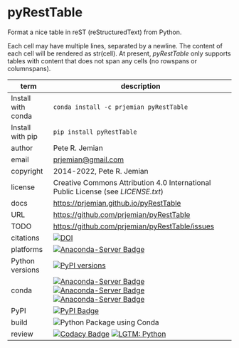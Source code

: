 # pyRestTable

Format a nice table in reST (reStructuredText) from Python.

Each cell may have multiple lines, separated by a newline.
The content of each cell will be rendered as str(cell).
At present, *pyRestTable* only supports tables with content 
that does not span any cells (no rowspans or columnspans).

term | description
--- | ---
Install with conda | `conda install -c prjemian pyRestTable`
Install with pip | `pip install pyRestTable`
author | Pete R. Jemian
email | prjemian@gmail.com
copyright | 2014-2022, Pete R. Jemian
license | Creative Commons Attribution 4.0 International Public License (see *LICENSE.txt*)
docs | https://prjemian.github.io/pyRestTable
URL | https://github.com/prjemian/pyRestTable
TODO | https://github.com/prjemian/pyRestTable/issues
citations | [![DOI](https://zenodo.org/badge/DOI/10.5281/zenodo.4265794.svg)](https://doi.org/10.5281/zenodo.4265794)
platforms | [![Anaconda-Server Badge](https://anaconda.org/prjemian/pyresttable/badges/platforms.svg)](https://anaconda.org/prjemian/pyresttable)
Python versions | [![PyPI versions](https://img.shields.io/pypi/pyversions/pyresttable.svg)](https://pypi.python.org/pypi/pyresttable)
conda | [![Anaconda-Server Badge](https://anaconda.org/prjemian/pyresttable/badges/installer/conda.svg)](https://conda.anaconda.org/prjemian)   [![Anaconda-Server Badge](https://anaconda.org/prjemian/pyresttable/badges/version.svg)](https://anaconda.org/prjemian/pyresttable)   [![Anaconda-Server Badge](https://anaconda.org/prjemian/pyresttable/badges/latest_release_date.svg)](https://anaconda.org/prjemian/pyresttable)
PyPI | [![PyPI Badge](https://img.shields.io/pypi/v/pyresttable.svg)](https://pypi.python.org/pypi/pyresttable)
build | ![Python Package using Conda](https://github.com/prjemian/pyRestTable/workflows/Python%20Package%20using%20Conda/badge.svg)
review | [![Codacy Badge](https://app.codacy.com/project/badge/Grade/a550dc5a2eb4494f9932bc6d60ddb5a7)](https://www.codacy.com/gh/prjemian/pyRestTable/dashboard?utm_source=github.com&amp;utm_medium=referral&amp;utm_content=prjemian/pyRestTable&amp;utm_campaign=Badge_Grade)   [![LGTM: Python](https://img.shields.io/lgtm/grade/python/g/prjemian/spec2nexus.svg?logo=lgtm&logoWidth=18)](https://lgtm.com/projects/g/spec2nexus/context:python)
